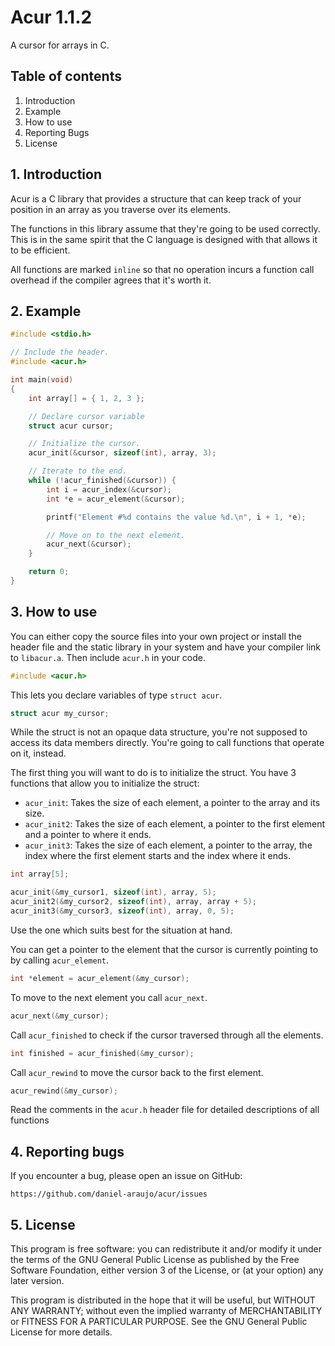 # Acur 1.1.2

A cursor for arrays in C.


## Table of contents

1. Introduction
2. Example
3. How to use
4. Reporting Bugs
5. License


## 1. Introduction

Acur is a C library that provides a structure that can keep track of your
position in an array as you traverse over its elements.

The functions in this library assume that they're going to be used correctly.
This is in the same spirit that the C language is designed with that allows it
to be efficient.

All functions are marked `inline` so that no operation incurs a function call
overhead if the compiler agrees that it's worth it.


## 2. Example

```C
#include <stdio.h>

// Include the header.
#include <acur.h>

int main(void)
{
	int array[] = { 1, 2, 3 };

	// Declare cursor variable
	struct acur cursor;

	// Initialize the cursor.
	acur_init(&cursor, sizeof(int), array, 3);

	// Iterate to the end.
	while (!acur_finished(&cursor)) {
		int i = acur_index(&cursor);
		int *e = acur_element(&cursor);

		printf("Element #%d contains the value %d.\n", i + 1, *e);

		// Move on to the next element.
		acur_next(&cursor);
	}

	return 0;
}
```


## 3. How to use

You can either copy the source files into your own project or install the
header file and the static library in your system and have your compiler link
to `libacur.a`. Then include `acur.h` in your code.

```C
#include <acur.h>
```

This lets you declare variables of type `struct acur`.

```C
struct acur my_cursor;
```

While the struct is not an opaque data structure, you're not supposed to access
its data members directly. You're going to call functions that operate on it,
instead.

The first thing you will want to do is to initialize the struct. You have 3
functions that allow you to initialize the struct:

- `acur_init`: Takes the size of each element, a pointer to the array and its
  size.
- `acur_init2`: Takes the size of each element, a pointer to the first element
  and a pointer to where it ends.
- `acur_init3`: Takes the size of each element, a pointer to the array, the
  index where the first element starts and the index where it ends.

```C
int array[5];

acur_init(&my_cursor1, sizeof(int), array, 5);
acur_init2(&my_cursor2, sizeof(int), array, array + 5);
acur_init3(&my_cursor3, sizeof(int), array, 0, 5);
```

Use the one which suits best for the situation at hand.

You can get a pointer to the element that the cursor is currently pointing to
by calling `acur_element`.

```C
int *element = acur_element(&my_cursor);
```

To move to the next element you call `acur_next`.

```C
acur_next(&my_cursor);
```

Call `acur_finished` to check if the cursor traversed through all the elements.

```C
int finished = acur_finished(&my_cursor);
```

Call `acur_rewind` to move the cursor back to the first element.

```C
acur_rewind(&my_cursor);
```

Read the comments in the `acur.h` header file for detailed descriptions of all
functions


## 4. Reporting bugs

If you encounter a bug, please open an issue on GitHub:

	https://github.com/daniel-araujo/acur/issues


## 5. License

This program is free software: you can redistribute it and/or modify it under
the terms of the GNU General Public License as published by the Free Software
Foundation, either version 3 of the License, or (at your option) any later
version.

This program is distributed in the hope that it will be useful, but WITHOUT
ANY WARRANTY; without even the implied warranty of MERCHANTABILITY or FITNESS
FOR A PARTICULAR PURPOSE. See the GNU General Public License for more details.
